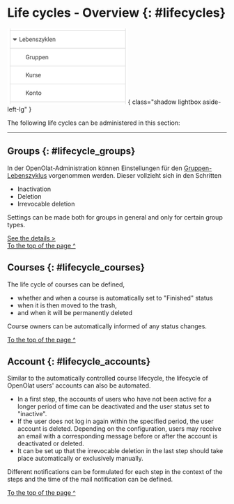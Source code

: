 # Life cycles - Overview {: #lifecycles}

![admin_lifecycles_overview_v1_de.png](assets/admin_lifecycles_overview_v1_de.png){ class="shadow lightbox aside-left-lg" }

The following life cycles can be administered in this section:

---

## Groups {: #lifecycle_groups}

In der OpenOlat-Administration können Einstellungen für den [Gruppen-Lebenszyklus](Automatic_Group_Lifecycle.md) vorgenommen werden. Dieser vollzieht sich in den Schritten

* Inactivation
* Deletion
* Irrevocable deletion

Settings can be made both for groups in general and only for certain group types. 

[See the details >](Automatic_Group_Lifecycle.md)<br>
[To the top of the page ^](#lifecycles)


## Courses {: #lifecycle_courses}

The life cycle of courses can be defined, 

* whether and when a course is automatically set to "Finished" status 
* when it is then moved to the trash,
* and when it will be permanently deleted

Course owners can be automatically informed of any status changes.

[To the top of the page ^](#lifecycles)



## Account {: #lifecycle_accounts}

Similar to the automatically controlled course lifecycle, the lifecycle of OpenOlat users' accounts can also be automated. 

* In a first step, the accounts of users who have not been active for a longer period of time can be deactivated and the user status set to "inactive".
* If the user does not log in again within the specified period, the user account is deleted. Depending on the configuration, users may receive an email with a corresponding message before or after the account is deactivated or deleted.
* It can be set up that the irrevocable deletion in the last step should take place automatically or exclusively manually.

Different notifications can be formulated for each step in the context of the steps and the time of the mail notification can be defined.

[To the top of the page ^](#lifecycles)
